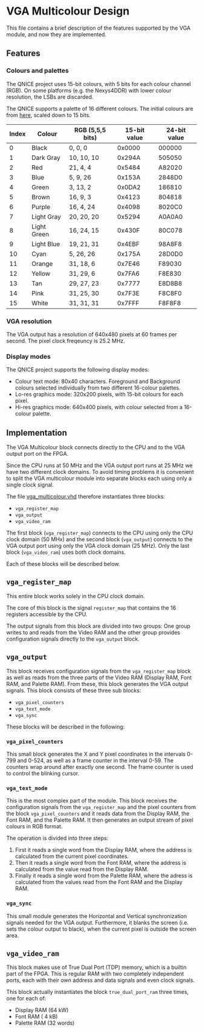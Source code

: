 # VGA Multicolour Design

This file contains a brief description of the features supported by the VGA
module, and now they are implemented.

## Features
### Colours and palettes
The QNICE project uses 15-bit colours, with 5 bits for each colour channel
(RGB).  On some platforms (e.g. the Nexys4DDR) with lower colour resolution,
the LSBs are discarded.

The QNICE supports a palette of 16 different colours. The initial colours are
from [here](http://alumni.media.mit.edu/~wad/color/palette.html), scaled down
to 15 bits.

Index | Colour      | RGB (5,5,5 bits) | 15-bit value | 24-bit value
----- | ----------- | ---------------- | ------------ | ------------
  0   | Black       | 0, 0, 0          | 0x0000       | 000000
  1   | Dark Gray   | 10, 10, 10       | 0x294A       | 505050
  2   | Red         | 21, 4, 4         | 0x5484       | A82020
  3   | Blue        | 5, 9, 26         | 0x153A       | 2848D0
  4   | Green       | 3, 13, 2         | 0x0DA2       | 186810
  5   | Brown       | 16, 9, 3         | 0x4123       | 804818
  6   | Purple      | 16, 4, 24        | 0x4098       | 8020C0
  7   | Light Gray  | 20, 20, 20       | 0x5294       | A0A0A0
  8   | Light Green | 16, 24, 15       | 0x430F       | 80C078
  9   | Light Blue  | 19, 21, 31       | 0x4EBF       | 98A8F8
 10   | Cyan        | 5, 26, 26        | 0x175A       | 28D0D0
 11   | Orange      | 31, 18, 6        | 0x7E46       | F89030
 12   | Yellow      | 31, 29, 6        | 0x7FA6       | F8E830
 13   | Tan         | 29, 27, 23       | 0x7777       | E8D8B8
 14   | Pink        | 31, 25, 30       | 0x7F3E       | F8C8F0
 15   | White       | 31, 31, 31       | 0x7FFF       | F8F8F8


### VGA resolution
The VGA output has a resolution of 640x480 pixels at 60 frames per second. The
pixel clock freqeuncy is 25.2 MHz.

### Display modes
The QNICE project supports the following display modes:
* Colour text mode: 80x40 characters. Foreground and Background colours selected
individually from two different 16-colour palettes.
* Lo-res graphics mode: 320x200 pixels, with 15-bit colours for each pixel.
* Hi-res graphics mode: 640x400 pixels, with colour selected from a 16-colour palette.

## Implementation
The VGA Multicolour block connects directly to the CPU and to the VGA output
port on the FPGA.

Since the CPU runs at 50 MHz and the VGA output port runs at 25 MHz we have two
different clock domains. To avoid timing problems it is convenient to split the
VGA multicolour module into separate blocks each using only a single clock
signal.

The file [vga_multicolour.vhd](vga_multicolour.vhd) therefore instantiates three
blocks:
* `vga_register_map`
* `vga_output`
* `vga_video_ram`

The first block (`vga_register_map`) connects to the CPU using only the CPU
clock domain (50 MHx) and the second block (`vga_output`) connects to the VGA
output port using only the VGA clock domain (25 MHz). Only the last block
(`vga_video_ram`) uses both clock domains.

Each of these blocks will be described below.

## `vga_register_map`
This entire block works solely in the CPU clock domain.

The core of this block is the signal `register_map` that contains the 16
registers accessible by the CPU.

The output signals from this block are divided into two groups: One group
writes to and reads from the Video RAM and the other group provides
configuration signals directly to the `vga_output` block.

## `vga_output`
This block receives configuration signals from the `vga_register_map` block as
well as reads from the three parts of the Video RAM (Display RAM, Font RAM, and
Palette RAM). From these, this block generates the VGA output signals.  This
block consists of these three sub blocks:
* `vga_pixel_counters`
* `vga_text_mode`
* `vga_sync`

These blocks will be described in the following:

### `vga_pixel_counters`
This small block generates the X and Y pixel coordinates in the intervals 0-799
and 0-524, as well as a frame counter in the interval 0-59. The counters wrap
around after exactly one second. The frame counter is used to control the
blinking cursor.

### `vga_text_mode`
This is the most complex part of the module. This block receives the
configuration signals from the `vga_register_map` and the pixel counters from
the block `vga_pixel_counters` and it reads data from the Display RAM, the Font
RAM, and the Palette RAM. It then generates an output stream of pixel colours
in RGB format.

The operation is divided into three steps:
1.  First it reads a single word from the Display RAM, where the address is
calculated from the current pixel coordinates.
2. Then it reads a single word from the Font RAM, where the address is calculated
from the value read from the Display RAM.
3. Finally it reads a single word from the Palette RAM, where the adress is
calculated from the values read from the Font RAM and the Display RAM.

### `vga_sync`
This small module generates the Horizontal and Vertical synchronization signals
needed for the VGA output. Furthermore, it blanks the screen (i.e. sets the
colour output to black), when the current pixel is outside the screen area.

## `vga_video_ram`
This block makes use of True Dual Port (TDP) memory, which is a builtin part of
the FPGA. This is regular RAM with two completely independent ports, each with
their own address and data signals and even clock signals.

This block actually instantiates the block `true_dual_port_ram` three times,
one for each of:
* Display RAM  (64 kW)
* Font RAM     ( 4 kB)
* Palette RAM  (32 words)


